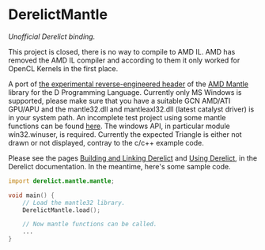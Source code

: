 DerelictMantle
================
*Unofficial Derelict binding.*

This project is closed, there is no way to compile to AMD IL. AMD has removed the AMD IL compiler and according to them it only worked for OpenCL Kernels in the first place.

A port of [the experimental reverse-engineered header][4] of the [AMD Mantle][1] library for the D Programming Language.
Currently only MS Windows is supported, please make sure that you have a suitable GCN AMD/ATI GPU/APU and the mantle32.dll and mantleaxl32.dll (latest catalyst driver) is in your system path.
An incomplete test project using some mantle functions can be found [here][5]. The windows API, in particular module win32.winuser, is required. Currently the expected Triangle is either not drawn or not displayed, contray to the c/c++ example code.

Please see the pages [Building and Linking Derelict][2] and [Using Derelict][3], in the Derelict documentation. In the meantime, here's some sample code.

```D
import derelict.mantle.mantle;

void main() {
    // Load the mantle32 library.
    DerelictMantle.load();

    // Now mantle functions can be called.
    ...
}
```

[1]: http://www.amd.com/en-us/innovations/software-technologies/mantle#downloads
[2]: http://derelictorg.github.io/compiling.html
[3]: http://derelictorg.github.io/using.html
[4]: https://github.com/Overv/MantleHelloTriangle
[5]: https://github.com/ParticlePeter/deMantleDTriangle
